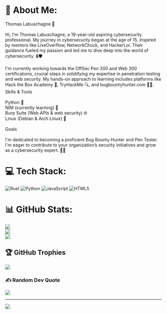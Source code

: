 # 💫 About Me:
Thomas Labuschagne 🚀<br><br>Hi, I'm Thomas Labuschagne, a 19-year-old aspiring cybersecurity professional. My journey in cybersecurity began at the age of 15, inspired by mentors like LiveOverflow, NetworkChuck, and HackerLoi. Their guidance fueled my passion and led me to dive deep into the world of cybersecurity. 🔒🛡️<br><br>I'm currently working towards the OffSec Pen 300 and Web 300 certifications, crucial steps in solidifying my expertise in penetration testing and web security. My hands-on approach to learning includes platforms like Hack the Box Academy 🧩, TryHackMe 🔍, and bugbountyhunter.com 🕵️‍♂️.<br>Skills & Tools<br><br>    Python 🐍<br>    NIM (currently learning) 📘<br>    Burp Suite (Web APIs & web security) 🌐<br>    Linux (Debian & Arch Linux) 🐧<br><br>Goals<br><br>I'm dedicated to becoming a proficient Bug Bounty Hunter and Pen Tester. I'm eager to contribute to your organization’s security initiatives and grow as a cybersecurity expert. 🌟🔐


# 💻 Tech Stack:
![Rust](https://img.shields.io/badge/rust-%23000000.svg?style=for-the-badge&logo=rust&logoColor=white) ![Python](https://img.shields.io/badge/python-3670A0?style=for-the-badge&logo=python&logoColor=ffdd54) ![JavaScript](https://img.shields.io/badge/javascript-%23323330.svg?style=for-the-badge&logo=javascript&logoColor=%23F7DF1E) ![HTML5](https://img.shields.io/badge/html5-%23E34F26.svg?style=for-the-badge&logo=html5&logoColor=white)
# 📊 GitHub Stats:
![](https://github-readme-stats.vercel.app/api?username=thomaslabu&theme=dark&hide_border=false&include_all_commits=true&count_private=true)<br/>
![](https://github-readme-streak-stats.herokuapp.com/?user=thomaslabu&theme=dark&hide_border=false)<br/>
![](https://github-readme-stats.vercel.app/api/top-langs/?username=thomaslabu&theme=dark&hide_border=false&include_all_commits=true&count_private=true&layout=compact)

## 🏆 GitHub Trophies
![](https://github-profile-trophy.vercel.app/?username=thomaslabu&theme=radical&no-frame=false&no-bg=false&margin-w=4)

### ✍️ Random Dev Quote
![](https://quotes-github-readme.vercel.app/api?type=horizontal&theme=radical)

---
[![](https://visitcount.itsvg.in/api?id=thomaslabu&icon=0&color=0)](https://visitcount.itsvg.in)



